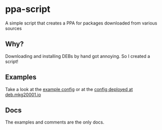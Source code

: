 # ppa-script

A simple script that creates a PPA for packages downloaded from various sources

## Why?

Downloading and installing DEBs by hand got annoying. So I created a script!

## Examples

Take a look at the [example config](/config.example.sh) or at the [config deployed at deb.mkg20001.io](https://deb.mkg20001.io/config.sh)

## Docs

The examples and comments are the only docs.
<!-- I'm just too lazy to write them ;) -->
